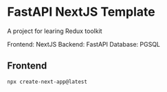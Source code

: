 # FastAPI NextJS Template

A project for learing Redux toolkit

Frontend: NextJS
Backend: FastAPI
Database: PGSQL

## Frontend

`npx create-next-app@latest`
